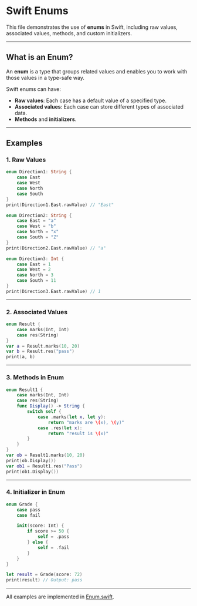 # Swift Enums

This file demonstrates the use of **enums** in Swift, including raw values, associated values, methods, and custom initializers.

---

## What is an Enum?

An **enum** is a type that groups related values and enables you to work with those values in a type-safe way.

Swift enums can have:
- **Raw values**: Each case has a default value of a specified type.
- **Associated values**: Each case can store different types of associated data.
- **Methods** and **initializers**.

---

## Examples

### 1. Raw Values

```swift
enum Direction1: String {
    case East
    case West
    case North
    case South
}
print(Direction1.East.rawValue) // "East"

enum Direction2: String {
    case East = "a"
    case West = "b"
    case North = "x"
    case South = "Z"
}
print(Direction2.East.rawValue) // "a"

enum Direction3: Int {
    case East = 1
    case West = 2
    case North = 3
    case South = 11
}
print(Direction3.East.rawValue) // 1
```

---

### 2. Associated Values

```swift
enum Result {
    case marks(Int, Int)
    case res(String)
}
var a = Result.marks(10, 20)
var b = Result.res("pass")
print(a, b)
```

---

### 3. Methods in Enum

```swift
enum Result1 {
    case marks(Int, Int)
    case res(String)
    func Display() -> String {
        switch self {
            case .marks(let x, let y):
                return "marks are \(x), \(y)"
            case .res(let x):
                return "result is \(x)"
        }
    }
}
var ob = Result1.marks(10, 20)
print(ob.Display())
var ob1 = Result1.res("Pass")
print(ob1.Display())
```

---

### 4. Initializer in Enum

```swift
enum Grade {
    case pass
    case fail

    init(score: Int) {
        if score >= 50 {
            self = .pass
        } else {
            self = .fail
        }
    }
}

let result = Grade(score: 72)
print(result) // Output: pass
```

---

All examples are implemented in [Enum.swift](https://github.com/GauriKanojwar15/iOS_Development/blob/main/Swift/Programs/Enum.swift).